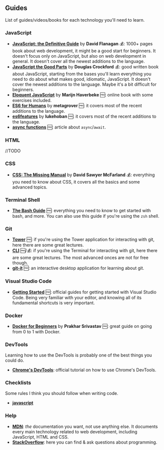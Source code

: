 
## Guides

List of guides/videos/books for each technology you'll need to learn.

### JavaScript

- **[JavaScript: the Definitive Guide](https://amzn.to/2puMmbv)** by **David Flanagan** 💰: 1000+ pages book about web development, it might be a good start for beginners. It doesn't focus only on JavaScript, but also on web development in general. It doesn't cover all the newest additions to the language.
- **[JavaScript the Good Parts](https://amzn.to/2DneYx6)** by **Douglas Crockford** 💰: good written book about JavaScript, starting from the bases you'll learn everything you need to do about what makes good, idiomatic, JavaScript. It doesn't cover the newest additions to the language. Maybe it's a bit difficult for beginners.
- **[Eloquent JavaScript](http://eloquentjavascript.net/)** by **Marijn Haverbeke** 🆓: online book with some exercises included.
- **[ES6 for Humans](https://github.com/metagrover/ES6-for-humans)** by **metagrover** 🆓: it covers most of the recent additions to the language.
- **[es6features](https://github.com/lukehoban/es6features)** by **lukehoban** 🆓: it covers most of the recent additions to the language.
- **[async functions](https://alligator.io/js/async-functions/)** 🆓: article about `async`/`await`.

### HTML

//TODO

### CSS

- **[CSS: The Missing Manual](https://amzn.to/2NxMchR)** by **David Sawyer McFarland** 💰: everything you need to know about CSS, it covers all the basics and some advanced topics.

### Terminal Shell

- **[The Bash Guide](https://guide.bash.academy/)** 🆓: everything you need to know to get started with bash, and more. You can also use this guide if you're using the `zsh` shell.

### Git

- **[Tower](https://www.git-tower.com/learn/git/videos#episodes)** 🆓: if you're using the Tower application for interacting with git, here there are some great lectures.
- **[CLI](https://www.git-tower.com/learn/git/videos#episodes)** 🆓/💰: if you're using the Terminal for interacting with git, here there are some great lectures. The most advanced onces are not for free though.
- **[git-it](https://github.com/jlord/git-it-electron)** 🆓: an interactive desktop application for learning about git.

### Visual Studio Code

- **[Getting Started](https://code.visualstudio.com/docs/introvideos/basics)** 🆓: official guides for getting started with Visual Studio Code. Being very familiar with your editor, and knowing all of its fundamental shortcuts is very important.

### Docker

- **[Docker for Beginners](https://docker-curriculum.com/)** by **Prakhar Srivastav** 🆓: great guide on going from 0 to 1 with Docker.

### DevTools

Learning how to use the DevTools is probably one of the best things you could do.

- **[Chrome's DevTools](https://developers.google.com/web/tools/chrome-devtools/javascript/)**: official tutorial on how to use Chrome's DevTools.

### Checklists

Some rules I think you should follow when writing code.

- **[javascript](/checklists/javascript.todo)**

### Help

- **[MDN](https://developer.mozilla.org/en-US/)**: _the_ documentation you want, not use anything else. It documents every main technology related to web development, including JavaScript, HTML and CSS.
- **[StackOverflow](https://stackoverflow.com/)**: here you can find & ask questions about programming.
